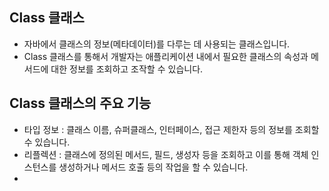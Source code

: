 Class 클래스
--------------------------------------------------
- 자바에서 클래스의 정보(메타데이터)를 다루는 데 사용되는 클래스입니다.
- Class 클래스를 통해서 개발자는 애플리케이션 내에서 필요한 클래스의 속성과 메서드에 대한 정보를 조회하고 조작할 수 있습니다.

Class 클래스의 주요 기능
--------------------------------------------------
- 타입 정보 : 클래스 이름, 슈퍼클래스, 인터페이스, 접근 제한자 등의 정보를 조회할 수 있습니다.
- 리플렉션 : 클래스에 정의된 메서드, 필드, 생성자 등을 조회하고 이를 통해 객체 인스턴스를 생성하거나 메서드 호출 등의 작업을 할 수 있습니다.
- 
